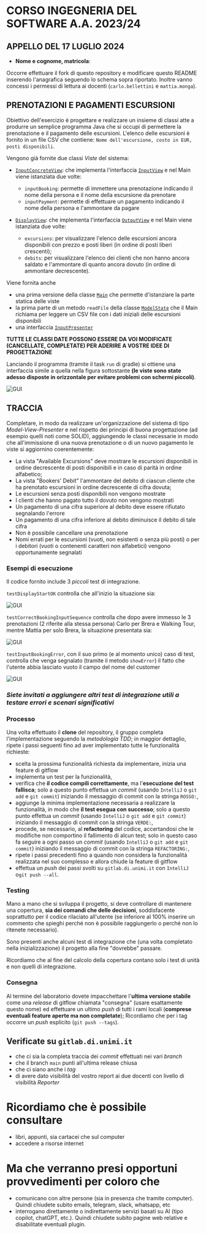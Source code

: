 # CORSO INGEGNERIA DEL SOFTWARE A.A. 2023/24

## APPELLO DEL 17 LUGLIO 2024

* **Nome e cognome, matricola**:

Occorre effettuare il fork di questo repository e modificare questo README
inserendo l'anagrafica seguendo lo schema sopra riportato. Inoltre vanno
concessi i permessi di lettura ai docenti (`carlo.bellettini` e `mattia.monga`).

## PRENOTAZIONI E PAGAMENTI ESCURSIONI

Obiettivo dell'esercizio è progettare e realizzare un insieme di classi atte a
produrre un semplice programma Java che si occupi di permettere la prenotazione
e il pagamento delle escursioni. L'elenco delle escursioni è fornito in un file CSV
che contiene: `Nome dell'escursione, costo in EUR, posti disponibili`.


Vengono già fornite due classi *Viste* del sistema:

- [`InputConcreteView`](src/main/java/it/unimi/di/sweng/esame/view/InputConcreteView.java):
  che implementa l'interfaccia [`InputView`](src/main/java/it/unimi/di/sweng/esame/view/InputView.java) e nel Main viene istanziata due volte:
  - `inputBooking`: permette di immettere una prenotazione indicando il nome della persona e il nome della escursione da prenotare
  - `inputPayment`: permette di effettuare un pagamento indicando il nome della persona e l'ammontare da pagare

- [`DisplayView`](src/main/java/it/unimi/di/sweng/esame/view/DisplayView.java):
  che implementa l'interfaccia [`OutputView`](src/main/java/it/unimi/di/sweng/esame/view/OutputView.java) e nel Main viene istanziata due volte:
  - `excursions`: per visualizzare l'elenco delle escursioni ancora disponibili con prezzo e posti liberi (in ordine di posti liberi crescenti);
  - `debits`: per visualizzare l'elenco dei clienti che non hanno ancora saldato e l'ammontare di quanto ancora dovuto (in ordine di ammontare decrescente).

Viene fornita anche
- una prima versione della classe  [`Main`](src/main/java/it/unimi/di/sweng/esame/Main.java) che
permette d'istanziare la parte statica delle viste
- la prima parte di un metodo `readFile` della classe [`ModelState`](src/main/java/it/unimi/di/sweng/esame/model/ModelState.java) che il Main richiama per leggere un CSV file con i dati iniziali delle escursioni disponibili
- una interfaccia [`InputPresenter`](src/main/java/it/unimi/di/sweng/esame/presenter/InputPresenter.java)

**TUTTE LE CLASSI DATE POSSONO ESSERE DA VOI MODIFICATE (CANCELLATE, COMPLETATE) PER ADERIRE A VOSTRE IDEE DI
PROGETTAZIONE**



Lanciando il programma (tramite il task `run` di gradle) si ottiene una interfaccia simile a quella nella figura
sottostante **(le viste sono state adesso disposte in orizzontale per evitare problemi con schermi piccoli)**.

![GUI](img_testDisplayStart.png)

## TRACCIA

Completare, in modo da realizzare un'organizzazione del sistema di tipo
*Model-View-Presenter* e nel rispetto dei principi di buona progettazione (ad esempio quelli noti come SOLID), 
aggiungendo le classi necessarie in modo che
all'immissione di una nuova prenotazione o di un nuovo pagamento le viste si aggiornino coerentemente:

- La vista "Available Excursions" deve mostrare le escursioni disponibili in ordine decrescente di posti disponibili e in caso di parità in ordine alfabetico;
- La vista "Bookers' Debit" l'ammontare del debito di ciascun cliente che ha prenotato escursioni in ordine decrescente di cifra dovuta;
- Le escursioni senza posti disponibili non vengono mostrate
- I clienti che hanno pagato tutto il dovuto non vengono mostrati
- Un pagamento di una cifra superiore al debito deve essere rifiutato segnalando l'errore
- Un pagamento di una cifra inferiore al debito diminuisce il debito di tale cifra
- Non è possibile cancellare una prenotazione
- Nomi errati per le escursioni (vuoti, non esistenti o senza più posti) o per i debitori (vuoti o contenenti caratteri non alfabetici) vengono opportunamente segnalati


### Esempi di esecuzione

Il codice fornito include 3 _piccoli_ test di integrazione.

`testDisplayStartOK` controlla che all'inizio la situazione sia:

![GUI](img_testDisplayStartOK.png)

`testCorrectBookingInputSequence` controlla che dopo avere immesso le 3 prenotazioni (2 riferite alla stessa persona)
Carlo per Brera e Walking Tour, mentre Mattia per solo Brera, la situazione presentata sia:

![GUI](img_testCorrectBookingInputSequence.png)

`testInputBookingError`, con il suo primo (e al momento unico) caso di test, controlla che venga segnalato (tramite il metodo `showError`) 
il fatto che l'utente abbia lasciato vuoto il campo del nome del customer

![GUI](img_1_testInputBookingError.png)


### *Siete invitati a aggiungere altri test di integrazione utili a testare errori e scenari significativi*

### Processo

Una volta effettuato il **clone** del repository, il gruppo completa l'implementazione seguendo la *metodologia TDD*;
in maggior dettaglio, ripete i passi seguenti fino ad aver implementato tutte le funzionalità richieste:

* scelta la prossima funzionalità richiesta da implementare, inizia una feature di gitflow
* implementa un test per la funzionalità,
* verifica che **il codice compili correttamente**, ma l'**esecuzione del test fallisca**; solo a questo punto effettua
  un *commit*
  (usando `IntelliJ` o `git add` e `git commit`) iniziando il messaggio di commit con la stringa `ROSSO:`,
* aggiunge la minima implementazione necessaria a realizzare la funzionalità, in modo che **il test esegua con
  successo**; solo a questo punto
  effettua un *commit* (usando `IntelliJ` o `git add` e `git commit`) iniziando il messaggio di commit con la
  stringa `VERDE:`,
* procede, se necessario, al **refactoring** del codice, accertandosi che le modifiche non
  comportino il fallimento di alcun test; solo in questo caso fa seguire a ogni
  passo un *commit* (usando `IntelliJ` o `git add` e `git commit`)
  iniziando il messaggio di commit con la stringa `REFACTORING:`,
* ripete i passi precedenti fino a quando non considera la funzionalità realizzata nel suo complesso e allora chiude la
  feature di gitflow
* effettua un *push* dei passi svolti su `gitlab.di.unimi.it` con `IntelliJ` o`git push --all`.

### Testing

Mano a mano che si sviluppa il progetto, si deve controllare di mantenere una copertura, **sia dei comandi che delle
decisioni**, soddisfacente soprattutto per il codice rilaciato all'utente (se inferiore al 100% inserire un 
commento che spieghi perché non è possibile raggiungerlo o perché non lo ritenete necessario).

Sono presenti anche alcuni test di integrazione che (una volta completato nella inizializzazione) il progetto
alla fine "dovrebbe" passare. 

Ricordiamo che al fine del calcolo della copertura contano solo i test di unità e non quelli di integrazione.

### Consegna

Al termine del laboratorio dovete impacchettare l'**ultima versione stabile** come
una _release_ di gitflow chiamata "consegna" (usare esattamente questo nome) ed
effettuare un ultimo *push* di tutti i rami locali (**comprese eventuali feature
aperte ma non completate**); Ricordiamo che per i tag occorre un *push*
esplicito (`git push --tags`).

## **Verificate su `gitlab.di.unimi.it`** 

- che ci sia la completa traccia dei *commit* effettuati nei vari *branch*
- che il branch `main` punti all'ultima release chiusa
- che ci siano anche i *tag*
- di avere dato visibilità del vostro report ai due docenti con livello di visibilità _Reporter_ 


# Ricordiamo che è possibile consultare
- libri, appunti, sia cartacei che sul computer
- accedere a risorse internet

# Ma che verranno presi opportuni provvedimenti per coloro che
- comunicano con altre persone (sia in presenza che tramite computer). Quindi chiudete subito emails, telegram, slack, whatsapp, etc
- interrogano direttamente o indirettamente servizi basati su AI (tipo copilot, chatGPT, etc.). Quindi chiudete subito pagine web relative e disabilitate eventuali plugin.